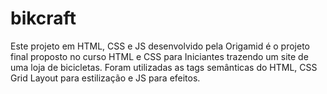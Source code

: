 # bikcraft
Este projeto em HTML, CSS e JS desenvolvido pela Origamid é o projeto final proposto no curso HTML e CSS para Iniciantes trazendo um site de uma loja de bicicletas.
Foram utilizadas as tags semânticas do HTML, CSS Grid Layout para estilização e JS para efeitos.
